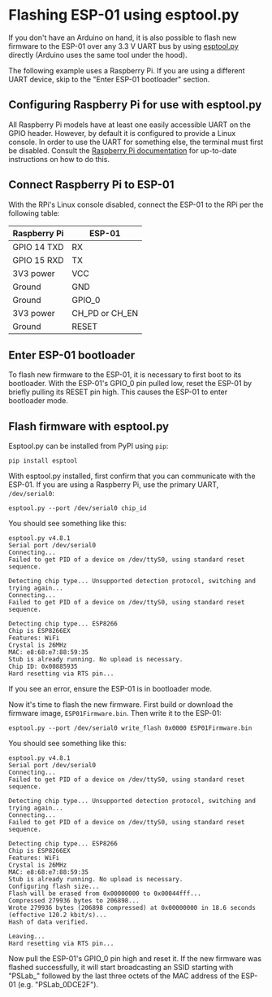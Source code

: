 # Flashing ESP-01 using esptool.py

If you don't have an Arduino on hand, it is also possible to flash new firmware to the ESP-01 over any 3.3 V UART bus by using [esptool.py](https://docs.espressif.com/projects/esptool/en/latest/esp8266/index.html) directly (Arduino uses the same tool under the hood).

The following example uses a Raspberry Pi. If you are using a different UART device, skip to the "Enter ESP-01 bootloader" section.

## Configuring Raspberry Pi for use with esptool.py

All Raspberry Pi models have at least one easily accessible UART on the GPIO header. However, by default it is configured to provide a Linux console. In order to use the UART for something else, the terminal must first be disabled. Consult the [Raspberry Pi documentation](https://www.raspberrypi.com/documentation/computers/configuration.html#disabling-the-linux-serial-console) for up-to-date instructions on how to do this.

## Connect Raspberry Pi to ESP-01

With the RPi's Linux console disabled, connect the ESP-01 to the RPi per the following table:

| Raspberry Pi      | ESP-01          |
|-------------------|-----------------|
| GPIO 14 TXD       | RX              |
| GPIO 15 RXD       | TX              |
| 3V3 power         | VCC             |
| Ground            | GND             |
| Ground            | GPIO_0          |
| 3V3 power         | CH_PD or CH_EN  |
| Ground            | RESET           |

## Enter ESP-01 bootloader

To flash new firmware to the ESP-01, it is necessary to first boot to its bootloader. With the ESP-01's GPIO_0 pin pulled low, reset the ESP-01 by briefly pulling its RESET pin high. This causes the ESP-01 to enter bootloader mode.

## Flash firmware with esptool.py

Esptool.py can be installed from PyPI using `pip`:

    pip install esptool

With esptool.py installed, first confirm that you can communicate with the ESP-01. If you are using a Raspberry Pi, use the primary UART, `/dev/serial0`:

    esptool.py --port /dev/serial0 chip_id

You should see something like this:

    esptool.py v4.8.1
    Serial port /dev/serial0
    Connecting...
    Failed to get PID of a device on /dev/ttyS0, using standard reset sequence.

    Detecting chip type... Unsupported detection protocol, switching and trying again...
    Connecting...
    Failed to get PID of a device on /dev/ttyS0, using standard reset sequence.

    Detecting chip type... ESP8266
    Chip is ESP8266EX
    Features: WiFi
    Crystal is 26MHz
    MAC: e8:68:e7:88:59:35
    Stub is already running. No upload is necessary.
    Chip ID: 0x00885935
    Hard resetting via RTS pin...

If you see an error, ensure the ESP-01 is in bootloader mode.

Now it's time to flash the new firmware. First build or download the firmware image, `ESP01Firmware.bin`. Then write it to the ESP-01:

    esptool.py --port /dev/serial0 write_flash 0x0000 ESP01Firmware.bin

You should see something like this:

    esptool.py v4.8.1
    Serial port /dev/serial0
    Connecting...
    Failed to get PID of a device on /dev/ttyS0, using standard reset sequence.

    Detecting chip type... Unsupported detection protocol, switching and trying again...
    Connecting...
    Failed to get PID of a device on /dev/ttyS0, using standard reset sequence.

    Detecting chip type... ESP8266
    Chip is ESP8266EX
    Features: WiFi
    Crystal is 26MHz
    MAC: e8:68:e7:88:59:35
    Stub is already running. No upload is necessary.
    Configuring flash size...
    Flash will be erased from 0x00000000 to 0x00044fff...
    Compressed 279936 bytes to 206898...
    Wrote 279936 bytes (206898 compressed) at 0x00000000 in 18.6 seconds (effective 120.2 kbit/s)...
    Hash of data verified.

    Leaving...
    Hard resetting via RTS pin...

Now pull the ESP-01's GPIO_0 pin high and reset it. If the new firmware was flashed successfully, it will start broadcasting an SSID starting with "PSLab_" followed by the last three octets of the MAC address of the ESP-01 (e.g. "PSLab_0DCE2F").
